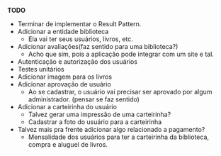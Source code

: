 **TODO**

- Terminar de implementar o Result Pattern.
- Adicionar a entidade biblioteca
	- Ela vai ter seus usuários, livros, etc.
- Adicionar avaliações(faz sentido para uma biblioteca?)
	- Acho que sim, pois a aplicação pode integrar com um site e tal.
- Autenticação e autorização dos usuários
- Testes unitários
- Adicionar imagem para os livros
- Adicionar aprovação de usuário
	- Ao se cadastrar, o usuário vai precisar ser aprovado por algum administrador. (pensar se faz sentido)
- Adicionar a carteirinha do usuário
	- Talvez gerar uma impressão de uma carteirinha?
	- Cadastrar a foto do usuário para a carteirinha
- Talvez mais pra frente adicionar algo relacionado a pagamento?
	- Mensalidade dos usuários para ter a carteirinha da biblioteca, compra e aluguel de livros.